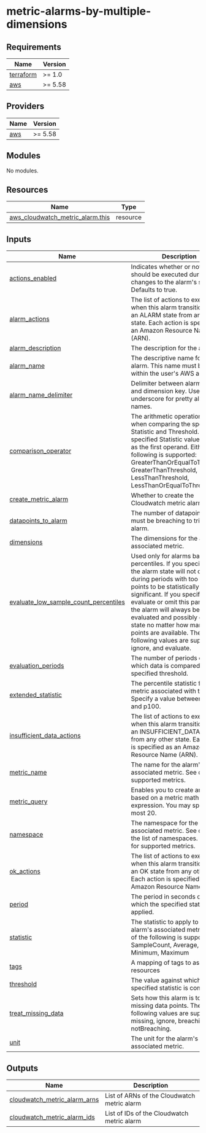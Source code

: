 # metric-alarms-by-multiple-dimensions

<!-- BEGINNING OF PRE-COMMIT-TERRAFORM DOCS HOOK -->
## Requirements

| Name | Version |
|------|---------|
| <a name="requirement_terraform"></a> [terraform](#requirement\_terraform) | >= 1.0 |
| <a name="requirement_aws"></a> [aws](#requirement\_aws) | >= 5.58 |

## Providers

| Name | Version |
|------|---------|
| <a name="provider_aws"></a> [aws](#provider\_aws) | >= 5.58 |

## Modules

No modules.

## Resources

| Name | Type |
|------|------|
| [aws_cloudwatch_metric_alarm.this](https://registry.terraform.io/providers/hashicorp/aws/latest/docs/resources/cloudwatch_metric_alarm) | resource |

## Inputs

| Name | Description | Type | Default | Required |
|------|-------------|------|---------|:--------:|
| <a name="input_actions_enabled"></a> [actions\_enabled](#input\_actions\_enabled) | Indicates whether or not actions should be executed during any changes to the alarm's state. Defaults to true. | `bool` | `true` | no |
| <a name="input_alarm_actions"></a> [alarm\_actions](#input\_alarm\_actions) | The list of actions to execute when this alarm transitions into an ALARM state from any other state. Each action is specified as an Amazon Resource Name (ARN). | `list(string)` | `null` | no |
| <a name="input_alarm_description"></a> [alarm\_description](#input\_alarm\_description) | The description for the alarm. | `string` | `null` | no |
| <a name="input_alarm_name"></a> [alarm\_name](#input\_alarm\_name) | The descriptive name for the alarm. This name must be unique within the user's AWS account. | `string` | n/a | yes |
| <a name="input_alarm_name_delimiter"></a> [alarm\_name\_delimiter](#input\_alarm\_name\_delimiter) | Delimiter between alarm name and dimension key. Use dash or underscore for pretty alert names. | `string` | `""` | no |
| <a name="input_comparison_operator"></a> [comparison\_operator](#input\_comparison\_operator) | The arithmetic operation to use when comparing the specified Statistic and Threshold. The specified Statistic value is used as the first operand. Either of the following is supported: GreaterThanOrEqualToThreshold, GreaterThanThreshold, LessThanThreshold, LessThanOrEqualToThreshold. | `string` | n/a | yes |
| <a name="input_create_metric_alarm"></a> [create\_metric\_alarm](#input\_create\_metric\_alarm) | Whether to create the Cloudwatch metric alarm | `bool` | `true` | no |
| <a name="input_datapoints_to_alarm"></a> [datapoints\_to\_alarm](#input\_datapoints\_to\_alarm) | The number of datapoints that must be breaching to trigger the alarm. | `number` | `null` | no |
| <a name="input_dimensions"></a> [dimensions](#input\_dimensions) | The dimensions for the alarm's associated metric. | `any` | `{}` | no |
| <a name="input_evaluate_low_sample_count_percentiles"></a> [evaluate\_low\_sample\_count\_percentiles](#input\_evaluate\_low\_sample\_count\_percentiles) | Used only for alarms based on percentiles. If you specify ignore, the alarm state will not change during periods with too few data points to be statistically significant. If you specify evaluate or omit this parameter, the alarm will always be evaluated and possibly change state no matter how many data points are available. The following values are supported: ignore, and evaluate. | `string` | `null` | no |
| <a name="input_evaluation_periods"></a> [evaluation\_periods](#input\_evaluation\_periods) | The number of periods over which data is compared to the specified threshold. | `number` | n/a | yes |
| <a name="input_extended_statistic"></a> [extended\_statistic](#input\_extended\_statistic) | The percentile statistic for the metric associated with the alarm. Specify a value between p0.0 and p100. | `string` | `null` | no |
| <a name="input_insufficient_data_actions"></a> [insufficient\_data\_actions](#input\_insufficient\_data\_actions) | The list of actions to execute when this alarm transitions into an INSUFFICIENT\_DATA state from any other state. Each action is specified as an Amazon Resource Name (ARN). | `list(string)` | `null` | no |
| <a name="input_metric_name"></a> [metric\_name](#input\_metric\_name) | The name for the alarm's associated metric. See docs for supported metrics. | `string` | `null` | no |
| <a name="input_metric_query"></a> [metric\_query](#input\_metric\_query) | Enables you to create an alarm based on a metric math expression. You may specify at most 20. | `any` | `[]` | no |
| <a name="input_namespace"></a> [namespace](#input\_namespace) | The namespace for the alarm's associated metric. See docs for the list of namespaces. See docs for supported metrics. | `string` | `null` | no |
| <a name="input_ok_actions"></a> [ok\_actions](#input\_ok\_actions) | The list of actions to execute when this alarm transitions into an OK state from any other state. Each action is specified as an Amazon Resource Name (ARN). | `list(string)` | `null` | no |
| <a name="input_period"></a> [period](#input\_period) | The period in seconds over which the specified statistic is applied. | `string` | `null` | no |
| <a name="input_statistic"></a> [statistic](#input\_statistic) | The statistic to apply to the alarm's associated metric. Either of the following is supported: SampleCount, Average, Sum, Minimum, Maximum | `string` | `null` | no |
| <a name="input_tags"></a> [tags](#input\_tags) | A mapping of tags to assign to all resources | `map(string)` | `{}` | no |
| <a name="input_threshold"></a> [threshold](#input\_threshold) | The value against which the specified statistic is compared. | `number` | n/a | yes |
| <a name="input_treat_missing_data"></a> [treat\_missing\_data](#input\_treat\_missing\_data) | Sets how this alarm is to handle missing data points. The following values are supported: missing, ignore, breaching and notBreaching. | `string` | `"missing"` | no |
| <a name="input_unit"></a> [unit](#input\_unit) | The unit for the alarm's associated metric. | `string` | `null` | no |

## Outputs

| Name | Description |
|------|-------------|
| <a name="output_cloudwatch_metric_alarm_arns"></a> [cloudwatch\_metric\_alarm\_arns](#output\_cloudwatch\_metric\_alarm\_arns) | List of ARNs of the Cloudwatch metric alarm |
| <a name="output_cloudwatch_metric_alarm_ids"></a> [cloudwatch\_metric\_alarm\_ids](#output\_cloudwatch\_metric\_alarm\_ids) | List of IDs of the Cloudwatch metric alarm |
<!-- END OF PRE-COMMIT-TERRAFORM DOCS HOOK -->
